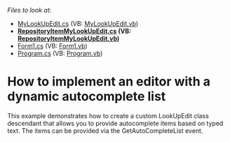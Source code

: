 <!-- default file list -->
*Files to look at*:

* [MyLookUpEdit.cs](./CS/WindowsApplication1/CustomEditor/MyLookUpEdit.cs) (VB: [MyLookUpEdit.vb](./VB/WindowsApplication1/CustomEditor/MyLookUpEdit.vb))
* **[RepositoryItemMyLookUpEdit.cs](./CS/WindowsApplication1/CustomEditor/RepositoryItemMyLookUpEdit.cs) (VB: [RepositoryItemMyLookUpEdit.vb](./VB/WindowsApplication1/CustomEditor/RepositoryItemMyLookUpEdit.vb))**
* [Form1.cs](./CS/WindowsApplication1/Form1.cs) (VB: [Form1.vb](./VB/WindowsApplication1/Form1.vb))
* [Program.cs](./CS/WindowsApplication1/Program.cs) (VB: [Program.vb](./VB/WindowsApplication1/Program.vb))
<!-- default file list end -->
# How to implement an editor with a dynamic autocomplete list


<p>This example demonstrates how to create a custom LookUpEdit class descendant that allows you to provide autocomplete items based on typed text. The items can be provided via the GetAutoCompleteList event.</p>

<br/>


